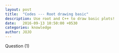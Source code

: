 ```yaml
---
layout: post
title:  "Codes --- Root drawing basic"
description: Use root and C++ to draw basic plots!
date:   2016-09-13 10:50:00 +0530
categories: knowledge
author: JOJO
---
```


Question (1)
